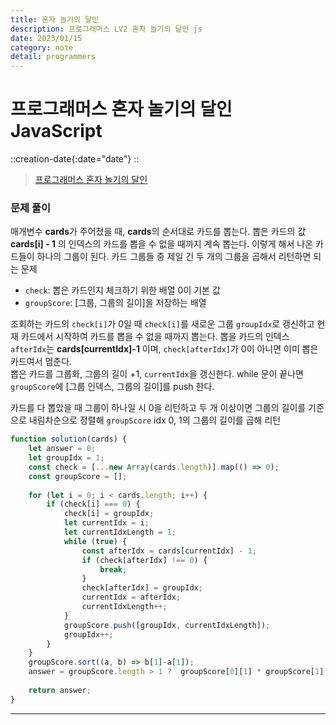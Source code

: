 ```yaml
---
title: 혼자 놀기의 달인
description: 프로그래머스 LV2 혼자 놀기의 달인 js
date: 2023/01/15
category: note
detail: programmers
---
```


# 프로그래머스 혼자 놀기의 달인 JavaScript
::creation-date{:date="date"}
::

> <a href="https://school.programmers.co.kr/learn/courses/30/lessons/131130" target="_blank" class="font-bold">프로그래머스 혼자 놀기의 달인</a>

### 문제 풀이
매개변수 **cards**가 주어졌을 때, **cards**의 순서대로 카드를 뽑는다. 뽑은 카드의 값 **cards\[i] - 1** 의 인덱스의 카드를 뽑을 수 없을 때까지 계속 뽑는다. 이렇게 해서 나온 카드들이 하나의 그룹이 된다. 카드 그룹들 중 제일 긴 두 개의 그룹을 곱해서 리턴하면 되는 문제

- `check`: 뽑은 카드인지 체크하기 위한 배열 0이 기본 값
- `groupScore`: [그룹, 그룹의 길이]을 저장하는 배열

조회하는 카드의 `check[i]`가 0일 때 `check[i]`를 새로운 그룹 `groupIdx`로 갱신하고 현재 카드에서 시작하여 카드를 뽑을 수 없을 때까지 뽑는다. 뽑을 카드의 인덱스 `afterIdx`는 **cards\[currentIdx]-1** 이며, `check[afterIdx]`가 0이 아니면 이미 뽑은 카드여서 멈춘다.  
뽑은 카드를 그룹화, 그룹의 길이 +1, `currentIdx`을 갱신한다. while 문이 끝나면 `groupScore`에 \[그룹 인덱스, 그룹의 길이]를 push 한다.

카드를 다 뽑았을 때 그룹이 하나일 시 0을 리턴하고 두 개 이상이면 그룹의 길이를 기준으로 내림차순으로 정렬해 `groupScore` idx 0, 1의 그룹의 길이를 곱해 리턴  

``` js
function solution(cards) {
    let answer = 0;    
    let groupIdx = 1;
    const check = [...new Array(cards.length)].map(() => 0);
    const groupScore = [];
    
    for (let i = 0; i < cards.length; i++) {
        if (check[i] === 0) {
            check[i] = groupIdx;
            let currentIdx = i;
            let currentIdxLength = 1;
            while (true) {
                const afterIdx = cards[currentIdx] - 1;
                if (check[afterIdx] !== 0) {
                    break;
                }
                check[afterIdx] = groupIdx;
                currentIdx = afterIdx;
                currentIdxLength++;
            }
            groupScore.push([groupIdx, currentIdxLength]);
            groupIdx++;
        }
    }
    groupScore.sort((a, b) => b[1]-a[1]);
    answer = groupScore.length > 1 ?  groupScore[0][1] * groupScore[1][1] : 0;
        
    return answer;
}

```

---
